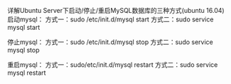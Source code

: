 详解Ubuntu Server下启动/停止/重启MySQL数据库的三种方式(ubuntu 16.04)
启动mysql：
方式一：sudo /etc/init.d/mysql start 
方式二：sudo service mysql start

停止mysql：
方式一：sudo /etc/init.d/mysql stop 
方式二：sudo service mysql stop

重启mysql：
方式一：sudo/etc/init.d/mysql restart
方式二：sudo service mysql restart